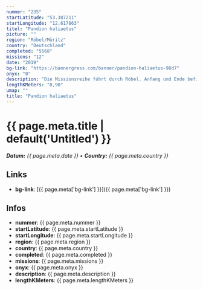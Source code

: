 ```yaml
---
nummer: "235"
startLatitude: "53.387211"
startLongitude: "12.617863"
titel: "Pandion haliaetus"
picture: ""
region: "Röbel/Müritz"
country: "Deutschland"
completed: "5568"
missions: "12"
date: "2019"
bg-link: "https://bannergress.com/banner/pandion-haliaetus-98d7"
onyx: "0"
description: "Die Missionsreihe führt durch Röbel. Anfang und Ende befinden sich am Müritzufer. Die ersten Portale werden zum Schluss der Reihe nochmals besucht."
lengthKMeters: "8,90"
umap: ""
title: "Pandion haliaetus"
---
```

# {{ page.meta.title | default('Untitled') }}

_**Datum:** {{ page.meta.date }} • **Country:** {{ page.meta.country }}_

## Links
- **bg-link**: [{{ page.meta['bg-link'] }}]({{ page.meta['bg-link'] }})

## Infos
- **nummer**: {{ page.meta.nummer }}
- **startLatitude**: {{ page.meta.startLatitude }}
- **startLongitude**: {{ page.meta.startLongitude }}
- **region**: {{ page.meta.region }}
- **country**: {{ page.meta.country }}
- **completed**: {{ page.meta.completed }}
- **missions**: {{ page.meta.missions }}
- **onyx**: {{ page.meta.onyx }}
- **description**: {{ page.meta.description }}
- **lengthKMeters**: {{ page.meta.lengthKMeters }}
